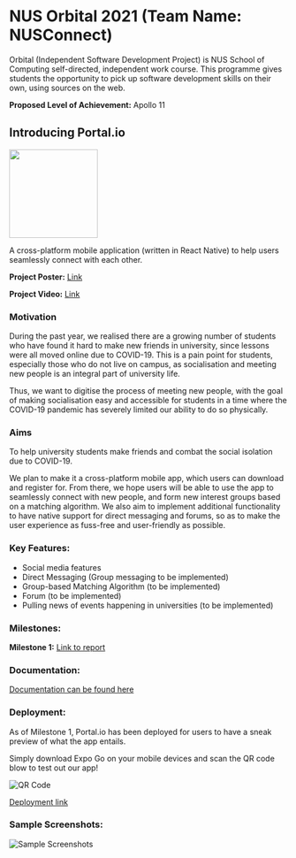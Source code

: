 # NUS Orbital 2021 (Team Name: NUSConnect)

Orbital (Independent Software Development Project) is NUS School of Computing self-directed, independent work course. This programme gives students the opportunity to pick up software development skills on their own, using sources on the web.

**Proposed Level of Achievement:** Apollo 11


## Introducing Portal.io

<img src="https://raw.githubusercontent.com/benedictchuajj/Orbital2021/main/src/assets/logo.png" width="160">

A cross-platform mobile application (written in React Native) to help users seamlessly connect with each other.

**Project Poster:** [Link](https://drive.google.com/file/d/1wZVmNRZ0tHCcT73GuOhsbNn0_tZ_a7cW/view?usp=sharing)

**Project Video:** [Link](https://drive.google.com/file/d/1dCfyutzW00fiVaNUtTVuITVl1ySEzBLh/view?usp=sharing)

### Motivation

During the past year, we realised there are a growing number of students who have found it hard to make new friends in university, since lessons were all moved online due to COVID-19. This is a pain point for students, especially those who do not live on campus, as socialisation and meeting new people is an integral part of university life. 

Thus, we want to digitise the process of meeting new people, with the goal of making socialisation easy and accessible for students in a time where the COVID-19 pandemic has severely limited our ability to do so physically. 

### Aims

To help university students make friends and combat the social isolation due to COVID-19. 

We plan to make it a cross-platform mobile app, which users can download and register for. From there, we hope users will be able to use the app to seamlessly connect with new people, and form new interest groups based on a matching algorithm. We also aim to implement additional functionality to have native support for direct messaging and forums, so as to make the user experience as fuss-free and user-friendly as possible.

### Key Features:
* Social media features
* Direct Messaging (Group messaging to be implemented)
* Group-based Matching Algorithm (to be implemented)
* Forum (to be implemented)
* Pulling news of events happening in universities (to be implemented)

### Milestones:

**Milestone 1:** [Link to report](https://docs.google.com/document/d/1kk2xyrJco7O6uScoS3XqIbGLOcx2QNYJV4IhLyRGNxg/edit?usp=sharing)

### Documentation:

[Documentation can be found here](https://docs.google.com/document/d/1KQt-ke-O7QabJMdp9oJYTGkmXdK-TGQFx0Jig3PgIJ0/edit?usp=sharing)

### Deployment:

As of Milestone 1, Portal.io has been deployed for users to have a sneak preview of what the app entails.

Simply download Expo Go on your mobile devices and scan the QR code blow to test out our app!

![QR Code](https://raw.githubusercontent.com/benedictchuajj/Orbital2021/main/assets/deploymentQR.png)

[Deployment link](https://expo.io/@luayida99/Orbital2021)

### Sample Screenshots:

![Sample Screenshots](https://raw.githubusercontent.com/benedictchuajj/Orbital2021/main/assets/sample_screenshots.png)
